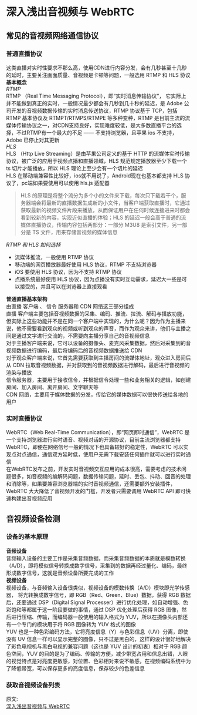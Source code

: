# 深入浅出音视频与 WebRTC
## 常见的音视频网络通信协议
### 普通直播协议  
这类直播对实时性要求不那么高，使用CDN进行内容分发，会有几秒甚至十几秒的延时，主要关注画面质量、音视频是卡顿等问题，一般选用 RTMP 和 HLS 协议  
**基本概念**  
_RTMP_  
RTMP （Real Time Messaging Protocol），即“实时消息传输协议”， 它实际上并不能做到真正的实时，一般情况最少都会有几秒到几十秒的延迟，是 Adobe 公司开发的音视频数据传输的实时消息传送协议，RTMP 协议基于 TCP，包括 RTMP 基本协议及 RTMPT/RTMPS/RTMPE 等多种变种，RTMP 是目前主流的流媒体传输协议之一，对CDN支持良好，实现难度较低，是大多数直播平台的选择，不过RTMP有一个最大的不足 —— 不支持浏览器，且苹果 ios 不支持，Adobe 已停止对其更新  
_HLS_  
HLS （Http Live Streaming）是由苹果公司定义的基于 HTTP 的流媒体实时传输协议，被广泛的应用于视频点播和直播领域，HLS 规范规定播放器至少下载一个 ts 切片才能播放，所以 HLS 理论上至少会有一个切片的延迟  
HLS 在移动端兼容性比较好，ios就不用说了，Android现在也基本都支持 HLS 协议了，pc端如果要使用可以使用 hls.js 适配器  
> HLS 的原理是将整个流分为多个小的文件来下载，每次只下载若干个，服务器端会将最新的直播数据生成新的小文件，当客户端获取直播时，它通过获取最新的视频文件片段来播放，从而保证用户在任何时候连接进来时都会看到较新的内容，实现近似直播的体验；HLS 的延迟一般会高于普通的流媒体直播协议，传输内容包括两部分：一部分 M3U8 是索引文件，另一部分是 TS 文件，用来存储音视频的媒体信息

_RTMP 和 HLS 如何选择_  
- 流媒体推流，一般使用 RTMP 协议
- 移动端的网页播放器最好使用 HLS 协议，RTMP 不支持浏览器
- iOS 要使用 HLS 协议，因为不支持 RTMP 协议
- 点播系统最好使用 HLS 协议，因为点播没有实时互动需求，延迟大一些是可以接受的，并且可以在浏览器上直接观看

**普通直播基本架构**  
由直播 客户端 、 信令 服务器和 CDN 网络这三部分组成  
直播 客户端主要包括音视频数据的采集、编码、推流、拉流、解码与播放功能，但实际上这些功能并不是在同一个客户端中实现的，为什么呢？因为作为主播来说，他不需要看到观众的视频或听到观众的声音，而作为观众来讲，他们与主播之间是通过文字进行交流的，不需要向主播分享自己的音视频信息  
对于主播客户端来说，它可以设备的摄像头、麦克风采集数据，然后对采集到的音视频数据进行编码，最后将编码后的音视频数据推送给 CDN  
对于观众客户端来说，它首先需要获取到主播房间的流媒体地址，观众进入房间后从 CDN 拉取音视频数据，并对获取到的音视频数据进行解码，最后进行音视频的渲染与播放  
信令服务器，主要用于接收信令，并根据信令处理一些和业务相关的逻辑，如创建房间、加入房间、离开房间、文字聊天等  
CDN 网络，主要用于媒体数据的分发，传给它的媒体数据可以很快传送给各地的用户  

### 实时直播协议
WebRTC（Web Real-Time Communication），即“网页即时通信”，WebRTC 是一个支持浏览器进行实时语音、视频对话的开源协议，目前主流浏览器都支持WebRTC，即便在网络信号一般的情况下也具备较好的稳定性，WebRTC 可以实现点对点通信，通信双方延时低，使用户无需下载安装任何插件就可以进行实时通信  
在WebRTC发布之前，开发实时音视频交互应用的成本很高，需要考虑的技术问题很多，如音视频的编解码问题，数据传输问题，延时、丢包、抖动、回音的处理和消除等，如果要兼容浏览器端的实时音视频通信，还需要额外安装插件， WebRTC 大大降低了音视频开发的门槛，开发者只需要调用 WebRTC API 即可快速构建出音视频应用  

## 音视频设备检测
### 设备的基本原理
**音频设备**  
音频输入设备的主要工作是采集音频数据，而采集音频数据的本质就是模数转换（A/D），即将模似信号转换成数字信号，采集到的数据再经过量化、编码，最终形成数字信号，这就是音频设备所要完成的工作  
**视频设备**  
视频设备，与音频输入设备很类似，视频设备的模数转换（A/D）模块即光学传感器， 将光转换成数字信号，即 RGB（Red、Green、Blue）数据，获得 RGB 数据后，还要通过 DSP（Digital Signal Processer）进行优化处理，如自动增强、色彩饱和等都属于这一阶段要做的事情，通过 DSP 优化处理后获得 RGB 图像，然后进行压缩、传输，而编码器一般使用的输入格式为 YUV，所以在摄像头内部还有一个专门的模块用于将 RGB 图像转为 YUV 格式的图像  
YUV 也是一种色彩编码方法，它将亮度信息（Y）与色彩信息（UV）分离，即使没有 UV 信息一样可以显示完整的图像，只不过是黑白的，这样的设计很好地解决了彩色电视机与黑白电视的兼容问题（这也是 YUV 设计的初衷）相对于 RGB 颜色空间，YUV 的目的是为了编码、传输的方便，减少带宽占用和信息出错，人眼的视觉特点是对亮度更敏感，对位置、色彩相对来说不敏感，在视频编码系统中为了降低带宽，可以保存更多的亮度信息，保存较少的色差信息  

### 获取音视频设备列表

原文:  
[深入浅出音视频与 WebRTC](https://mp.weixin.qq.com/s/yVnEnA1IhVde1OiNlGKN-w)
